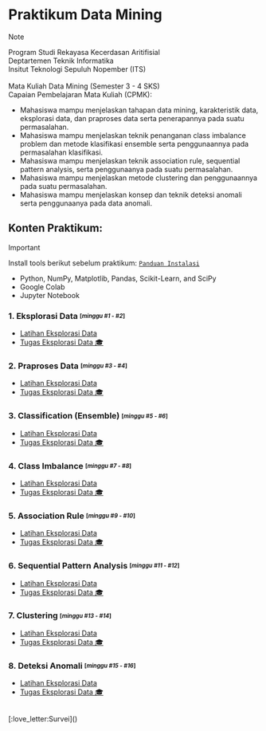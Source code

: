 # Praktikum Data Mining
> [!NOTE]
> Program Studi Rekayasa Kecerdasan Aritifisial <br />
> Deptartemen Teknik Informatika <br />
> Insitut Teknologi Sepuluh Nopember (ITS) <br /> <br />
> Mata Kuliah Data Mining (Semester 3 - 4 SKS) <br />
> Capaian Pembelajaran Mata Kuliah (CPMK): <br />
> - Mahasiswa mampu menjelaskan tahapan data mining, karakteristik data, eksplorasi data, dan praproses data serta penerapannya pada suatu permasalahan.
> - Mahasiswa mampu menjelaskan teknik penanganan class imbalance problem dan metode klasifikasi ensemble serta penggunaannya pada permasalahan klasifikasi.
> - Mahasiswa mampu menjelaskan teknik association rule, sequential pattern analysis, serta penggunaanya pada suatu permasalahan.
> - Mahasiswa mampu menjelaskan metode clustering dan penggunaannya pada suatu permasalahan.
> - Mahasiswa mampu menjelaskan konsep dan teknik deteksi anomali serta penggunaanya pada data anomali.

## Konten Praktikum:
> [!IMPORTANT]
> Install tools berikut sebelum praktikum: [`Panduan Instalasi`](https://github.com/aldinata/Modul-Praktikum-Data-Mining/blob/main/Materi/0%20-%20Panduan%20Instalasi.pdf)
> - Python, NumPy, Matplotlib, Pandas, Scikit-Learn, and SciPy
> - Google Colab
> - Jupyter Notebook

### 1. Eksplorasi Data <sub><sup>[_minggu #1 - #2_]</sup></sub> <br />
* [Latihan Eksplorasi Data]()
* [Tugas Eksplorasi Data :mortar_board:]() 

### 2. Praproses Data <sub><sup>[_minggu #3 - #4_]</sup></sub> <br />
* [Latihan Eksplorasi Data]()
* [Tugas Eksplorasi Data :mortar_board:]()

### 3. Classification (Ensemble) <sub><sup>[_minggu #5 - #6_]</sup></sub> <br />
* [Latihan Eksplorasi Data]()
* [Tugas Eksplorasi Data :mortar_board:]()

### 4. Class Imbalance <sub><sup>[_minggu #7 - #8_]</sup></sub> <br />
* [Latihan Eksplorasi Data]()
* [Tugas Eksplorasi Data :mortar_board:]()

### 5. Association Rule <sub><sup>[_minggu #9 - #10_]</sup></sub> <br />
* [Latihan Eksplorasi Data]()
* [Tugas Eksplorasi Data :mortar_board:]()

### 6. Sequential Pattern Analysis <sub><sup>[_minggu #11 - #12_]</sup></sub> <br />
* [Latihan Eksplorasi Data]()
* [Tugas Eksplorasi Data :mortar_board:]()

### 7. Clustering <sub><sup>[_minggu #13 - #14_]</sup></sub> <br />
* [Latihan Eksplorasi Data]()
* [Tugas Eksplorasi Data :mortar_board:]()

### 8. Deteksi Anomali <sub><sup>[_minggu #15 - #16_]</sup></sub> <br />
* [Latihan Eksplorasi Data]()
* [Tugas Eksplorasi Data :mortar_board:]()

<br />
[:love_letter:Survei]()
